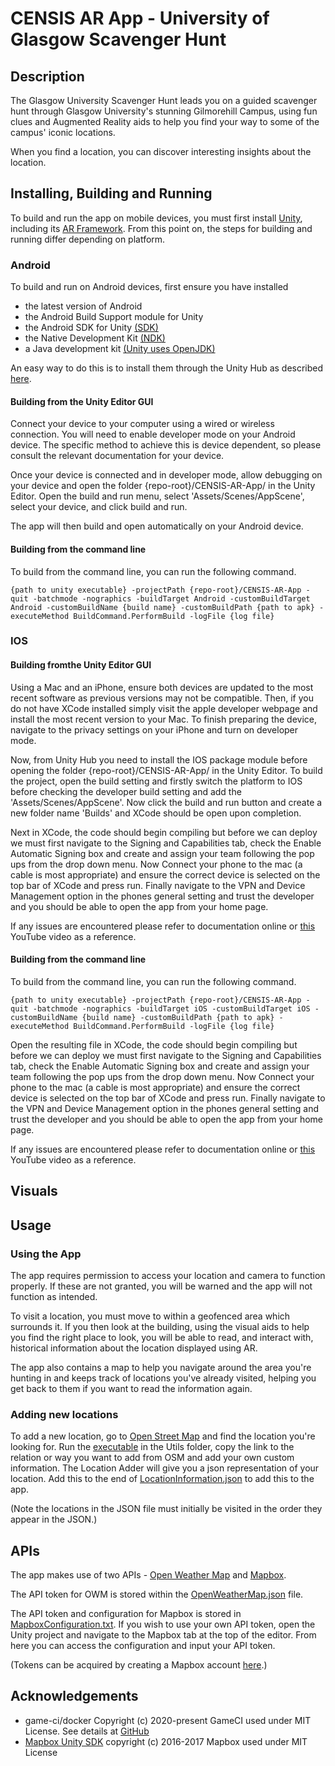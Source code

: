 # CENSIS AR App - University of Glasgow Scavenger Hunt

## Description

The Glasgow University Scavenger Hunt leads you on a guided scavenger hunt through Glasgow University's stunning Gilmorehill Campus, using fun clues and Augmented Reality aids to help you find your way to some of the campus' iconic locations.

When you find a location, you can discover interesting insights about the location.

## Installing, Building and Running

To build and run the app on mobile devices, you must first install [Unity](https://unity.com/download), including its [AR Framework](https://unity.com/unity/features/arfoundation). From this point on, the steps for building and running differ depending on platform.

### Android

To build and run on Android devices, first ensure you have installed

* the latest version of Android
* the Android Build Support module for Unity
* the Android SDK for Unity [(SDK)](https://developer.android.com/studio#command-tools)
* the Native Development Kit [(NDK)](https://developer.android.com/ndk/)
* a Java development kit [(Unity uses OpenJDK)](http://openjdk.java.net/)

An easy way to do this is to install them through the Unity Hub as described [here](https://docs.unity3d.com/Manual/android-sdksetup.html).

#### Building from the Unity Editor GUI

Connect your device to your computer using a wired or wireless connection. You will need to enable developer mode on your Android device. The specific method to achieve this is device dependent, so please consult the relevant documentation for your device.

Once your device is connected and in developer mode, allow debugging on your device and open the folder {repo-root}/CENSIS-AR-App/ in the Unity Editor. Open the build and run menu, select 'Assets/Scenes/AppScene', select your device, and click build and run.

The app will then build and open automatically on your Android device.

#### Building from the command line

To build from the command line, you can run the following command.

```
{path to unity executable} -projectPath {repo-root}/CENSIS-AR-App -quit -batchmode -nographics -buildTarget Android -customBuildTarget Android -customBuildName {build name} -customBuildPath {path to apk} -executeMethod BuildCommand.PerformBuild -logFile {log file}
```

### IOS

#### Building fromthe Unity Editor GUI

Using a Mac and an iPhone, ensure both devices are updated to the most recent software as previous versions may not be compatible. Then, if you do not have XCode installed simply visit the apple developer webpage and install the most recent version to your Mac. To finish preparing the device, navigate to the privacy settings on your iPhone and turn on developer mode.

Now, from Unity Hub you need to install the IOS package module before opening the folder {repo-root}/CENSIS-AR-App/ in the Unity Editor. To build the project, open the build setting and firstly switch the platform to IOS before checking the developer build setting and add the 'Assets/Scenes/AppScene'. Now click the build and run button and create a new folder name 'Builds' and XCode should be open upon completion.

Next in XCode, the code should begin compiling but before we can deploy we must first navigate to the Signing and Capabilities tab, check the Enable Automatic Signing box and create and assign your team following the pop ups from the drop down menu. Now Connect your phone to the mac (a cable is most appropriate) and ensure the correct device is selected on the top bar of XCode and press run. Finally navigate to the VPN and Device Management option in the phones general setting and trust the developer and you should be able to open the app from your home page.

If any issues are encountered please refer to documentation online or [this](https://www.youtube.com/watch?v=-Hr4-XNCf8Y&t=352s) YouTube video as a reference.

#### Building from the command line

To build from the command line, you can run the following command.

```
{path to unity executable} -projectPath {repo-root}/CENSIS-AR-App -quit -batchmode -nographics -buildTarget iOS -customBuildTarget iOS -customBuildName {build name} -customBuildPath {path to apk} -executeMethod BuildCommand.PerformBuild -logFile {log file}
```

Open the resulting file in XCode, the code should begin compiling but before we can deploy we must first navigate to the Signing and Capabilities tab, check the Enable Automatic Signing box and create and assign your team following the pop ups from the drop down menu. Now Connect your phone to the mac (a cable is most appropriate) and ensure the correct device is selected on the top bar of XCode and press run. Finally navigate to the VPN and Device Management option in the phones general setting and trust the developer and you should be able to open the app from your home page.

If any issues are encountered please refer to documentation online or [this](https://www.youtube.com/watch?v=-Hr4-XNCf8Y&t=352s) YouTube video as a reference.

## Visuals



## Usage

### Using the App

The app requires permission to access your location and camera to function properly. If these are not granted, you will be warned and the app will not function as intended.

To visit a location, you must move to within a geofenced area which surrounds it. If you then look at the building, using the visual aids to help you find the right place to look, you will be able to read, and interact with, historical information about the location displayed using AR.

The app also contains a map to help you navigate around the area you're hunting in and keeps track of locations you've already visited, helping you get back to them if you want to read the information again.

### Adding new locations

To add a new location, go to [Open Street Map](https://www.openstreetmap.org/) and find the location you're looking for. Run the [executable](Utils%2Foutput%2FLocationAdder%2FLocationAdder.exe) in the Utils folder, copy the link to the relation or way you want to add from OSM and add your own custom information. The Location Adder will give you a json representation of your location. Add this to the end of [LocationInformation.json](CENSIS-AR-App%2FAssets%2FResources%2FLocationInformation.json) to add this to the app.

(Note the locations in the JSON file must initially be visited in the order they appear in the JSON.)

## APIs

The app makes use of two APIs - [Open Weather Map](https://openweathermap.org/api) and [Mapbox](https://www.mapbox.com/unity).

The API token for OWM is stored within the [OpenWeatherMap.json](CENSIS-AR-App%2FAssets%2FResources%2FOpenWeatherMap.json) file.

The API token and configuration for Mapbox is stored in [MapboxConfiguration.txt](CENSIS-AR-App%2FAssets%2FResources%2FMapbox%2FMapboxConfiguration.txt). If you wish to use your own API token, open the Unity project and navigate to the Mapbox tab at the top of the editor. From here you can access the configuration and input your API token.

(Tokens can be acquired by creating a Mapbox account [here](https://account.mapbox.com).)

## Acknowledgements

* game-ci/docker Copyright (c) 2020-present GameCI used under MIT License. See details at [GitHub](https://github.com/game-ci/docker)
* [Mapbox Unity SDK](https://www.mapbox.com/unity) copyright (c) 2016-2017 Mapbox used under MIT License
